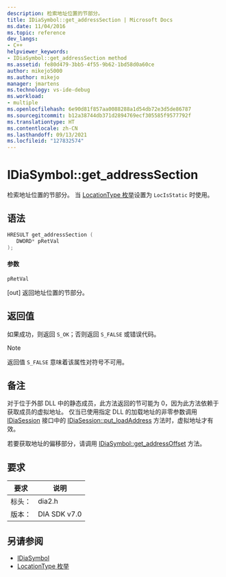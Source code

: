 ```yaml
---
description: 检索地址位置的节部分。
title: IDiaSymbol::get_addressSection | Microsoft Docs
ms.date: 11/04/2016
ms.topic: reference
dev_langs:
- C++
helpviewer_keywords:
- IDiaSymbol::get_addressSection method
ms.assetid: fe80d479-3bb5-4f55-9b62-1bd58d0a60ce
author: mikejo5000
ms.author: mikejo
manager: jmartens
ms.technology: vs-ide-debug
ms.workload:
- multiple
ms.openlocfilehash: 6e90d81f857aa0088288a1d54db72e3d5de86787
ms.sourcegitcommit: b12a38744db371d2894769ecf305585f9577792f
ms.translationtype: HT
ms.contentlocale: zh-CN
ms.lasthandoff: 09/13/2021
ms.locfileid: "127832574"
---
```

# <a name="idiasymbolget_addresssection"></a>IDiaSymbol::get_addressSection
检索地址位置的节部分。 当 [LocationType 枚举](../../debugger/debug-interface-access/locationtype.md)设置为 `LocIsStatic` 时使用。

## <a name="syntax"></a>语法

```C++
HRESULT get_addressSection ( 
   DWORD* pRetVal
);
```

#### <a name="parameters"></a>参数
 `pRetVal`

[out] 返回地址位置的节部分。

## <a name="return-value"></a>返回值
 如果成功，则返回 `S_OK`；否则返回 `S_FALSE` 或错误代码。

> [!NOTE]
> 返回值 `S_FALSE` 意味着该属性对符号不可用。

## <a name="remarks"></a>备注
 对于位于外部 DLL 中的静态成员，此方法返回的节可能为 0，因为此方法依赖于获取成员的虚拟地址。 仅当已使用指定 DLL 的加载地址的非零参数调用 [IDiaSession](../../debugger/debug-interface-access/idiasession.md) 接口中的 [IDiaSession::put_loadAddress](../../debugger/debug-interface-access/idiasession-put-loadaddress.md) 方法时，虚拟地址才有效。

 若要获取地址的偏移部分，请调用 [IDiaSymbol::get_addressOffset](../../debugger/debug-interface-access/idiasymbol-get-addressoffset.md) 方法。

## <a name="requirements"></a>要求

|要求|说明|
|-----------------|-----------------|
|标头：|dia2.h|
|版本：|DIA SDK v7.0|

## <a name="see-also"></a>另请参阅
- [IDiaSymbol](../../debugger/debug-interface-access/idiasymbol.md)
- [LocationType 枚举](../../debugger/debug-interface-access/locationtype.md)

